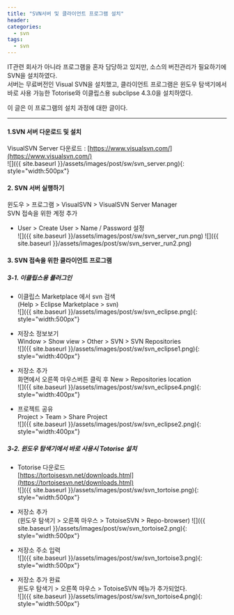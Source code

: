 ```yaml
---
title: "SVN서버 및 클라이언트 프로그램 설치"
header:
categories: 
  - svn
tags:
  - svn
---
```


IT관련 회사가 아니라 프로그램을 혼자 담당하고 있지만, 소스의 버전관리가 필요하기에 SVN을 설치하였다.  
서버는 무료버전인 Visual SVN을 설치했고, 
클라이언트 프로그램은 윈도우 탐색기에서 바로 사용 가능한 Totorise와 이클립스용 subclipse 4.3.0을 설치하였다.     
 
이 글은 이 프로그램의 설치 과정에 대한 글이다.  

---

#### 1.SVN 서버 다운로드 및 설치
VisualSVN Server 다운로드 : [https://www.visualsvn.com/](https://www.visualsvn.com/)     
  ![]({{ site.baseurl }}/assets/images/post/sw/svn_server.png){: style="width:500px"}


#### 2. SVN 서버 실행하기

윈도우 > 프로그램 > VisualSVN > VisualSVN Server Manager  
SVN 접속을 위한 계정 추가  
  + User > Create User > Name / Password 설정    
  ![]({{ site.baseurl }}/assets/images/post/sw/svn_server_run.png)
  ![]({{ site.baseurl }}/assets/images/post/sw/svn_server_run2.png)

#### 3. SVN 접속을 위한 클라이언트 프로그램

##### 3-1. 이클립스용 플러그인  
  

  + 이클립스 Marketplace 에서 svn 검색  
    (Help > Eclipse Marketplace > svn)    
    ![]({{ site.baseurl }}/assets/images/post/sw/svn_eclipse.png){: style="width:500px"}

  + 저장소 정보보기  
  Window > Show view > Other > SVN > SVN Repositories    
  ![]({{ site.baseurl }}/assets/images/post/sw/svn_eclipse1.png){: style="width:400px"}

  + 저장소 추가    
  화면에서 오른쪽 마우스버튼 클릭 후 New > Repositories location    
  ![]({{ site.baseurl }}/assets/images/post/sw/svn_eclipse4.png){: style="width:400px"}

  + 프로젝트 공유    
  Project > Team > Share Project    
  ![]({{ site.baseurl }}/assets/images/post/sw/svn_eclipse2.png){: style="width:400px"}

##### 3-2. 윈도우 탐색기에서 바로 사용시 Totorise 설치
  
 + Totorise 다운로드    
   [https://tortoisesvn.net/downloads.html](https://tortoisesvn.net/downloads.html)     
  ![]({{ site.baseurl }}/assets/images/post/sw/svn_tortoise.png){: style="width:500px"}

 + 저장소 추가    
  (윈도우 탐색기 > 오른쪽 마우스 > TotoiseSVN > Repo-browser)
  ![]({{ site.baseurl }}/assets/images/post/sw/svn_tortoise2.png){: style="width:500px"} 

+ 저장소 주소 입력    
  ![]({{ site.baseurl }}/assets/images/post/sw/svn_tortoise3.png){: style="width:500px"} 

+ 저장소 추가 완료    
  윈도우 탐색기 > 오른쪽 마우스 > TotoiseSVN  메뉴가 추가되었다.    
  ![]({{ site.baseurl }}/assets/images/post/sw/svn_tortoise4.png){: style="width:500px"}   